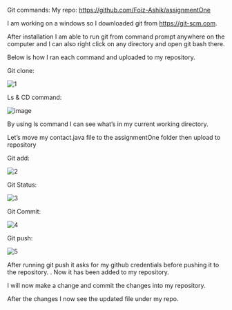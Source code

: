 Git commands: 
My repo: https://github.com/Foiz-Ashik/assignmentOne

I am working on a windows so I downloaded git from https://git-scm.com. 

After installation I am able to run git from command prompt anywhere on the computer and I can also right click on any directory and open git bash there.

Below is how I ran each command and uploaded to my repository. 

Git clone: 


![1](https://user-images.githubusercontent.com/77127829/125733720-34a24f35-9729-49d6-84e6-4e7ce1d8ea7a.gif)


Ls & CD command:


![image](https://user-images.githubusercontent.com/77127829/125733764-11d04e23-ef2b-4456-8c6f-d86e686ad35e.png)

By using ls command I can see what’s in my current working directory.


Let’s move my contact.java file to the assignmentOne folder then upload to repository 

Git add:


![2](https://user-images.githubusercontent.com/77127829/125733781-40f9d70e-0470-4c4e-8174-d6b0873dc8a0.gif)



Git Status:


![3](https://user-images.githubusercontent.com/77127829/125734051-cdce1ae1-1d4f-4d10-aea2-9e33d1d53499.gif)



Git Commit:


![4](https://user-images.githubusercontent.com/77127829/125734087-f67cf8e2-1a13-4539-86a0-25d13d13f748.gif)




Git push:


![5](https://user-images.githubusercontent.com/77127829/125734094-4b5ec76d-d64b-4402-880c-5dfd3b969967.gif)




After running git push it asks for my github credentials before pushing it to the repository.
. 
Now it has been added to my repository.

I will now make a change and commit the changes into my repository. 

After the changes I now see the updated file under my repo. 

